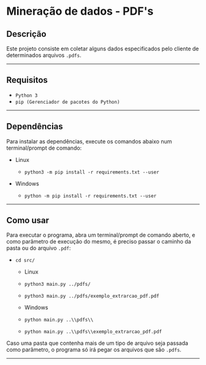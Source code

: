 # Mineração de dados - PDF's

## Descrição
Este projeto consiste em coletar alguns dados especificados pelo cliente de determinados arquivos `.pdfs`.

---
## Requisitos

* `Python 3`
* `pip (Gerenciador de pacotes do Python)`

---
## Dependências

Para instalar as dependências, execute os comandos abaixo num terminal/prompt de comando:

* Linux
  * `python3 -m pip install -r requirements.txt --user`

* Windows
  * `python -m pip install -r requirements.txt --user`

---
## Como usar

Para executar o programa, abra um terminal/prompt de comando aberto, e como parâmetro de execução do mesmo, é preciso passar o caminho da pasta ou do arquivo `.pdf`:
* `cd src/`
    * Linux
    * `python3 main.py ../pdfs/`
    * `python3 main.py ../pdfs/exemplo_extrarcao_pdf.pdf`

    * Windows
    * `python main.py ..\\pdfs\\`
    * `python main.py ..\\pdfs\\exemplo_extrarcao_pdf.pdf`

Caso uma pasta que contenha mais de um tipo de arquivo seja passada como parâmetro, o programa só irá pegar os arquivos que são `.pdfs`.

---